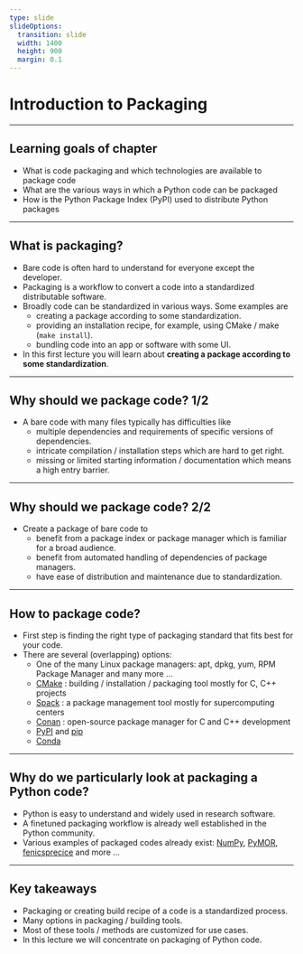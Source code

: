 ```yaml
---
type: slide
slideOptions:
  transition: slide
  width: 1400
  height: 900
  margin: 0.1
---
```


<style>
  .reveal strong {
    font-weight: bold;
    color: orange;
  }
  .reveal p {
    text-align: left;
  }
  .reveal section h1 {
    color: orange;
  }
  .reveal section h2 {
    color: orange;
  }
</style>

# Introduction to Packaging

---

## Learning goals of chapter

- What is code packaging and which technologies are available to package code
- What are the various ways in which a Python code can be packaged
- How is the Python Package Index (PyPI) used to distribute Python packages

---

## What is packaging?

- Bare code is often hard to understand for everyone except the developer.
- Packaging is a workflow to convert a code into a standardized distributable software.
- Broadly code can be standardized in various ways. Some examples are
    - creating a package according to some standardization.
    - providing an installation recipe, for example, using CMake / make (`make install`).
    - bundling code into an app or software with some UI.
- In this first lecture you will learn about **creating a package according to some standardization**.

---

## Why should we package code? 1/2

- A bare code with many files typically has difficulties like
    - multiple dependencies and requirements of specific versions of dependencies.
    - intricate compilation / installation steps which are hard to get right.
    - missing or limited starting information / documentation which means a high entry barrier.

---

## Why should we package code? 2/2

- Create a package of bare code to
    - benefit from a package index or package manager which is familiar for a broad audience.
    - benefit from automated handling of dependencies of package managers.
    - have ease of distribution and maintenance due to standardization.

---

## How to package code?

- First step is finding the right type of packaging standard that fits best for your code.
- There are several (overlapping) options:
    - One of the many Linux package managers: apt, dpkg, yum, RPM Package Manager and many more ...
    - [CMake](https://cmake.org/) <span>: building / installation / packaging tool mostly for C, C++ projects<!-- .element: class="fragment" data-fragment-index="1" --></span>
    - [Spack](https://spack.io/) <span>: a package management tool mostly for supercomputing centers<!-- .element: class="fragment" data-fragment-index="1" --></span>
    - [Conan](https://conan.io/) <span>: open-source package manager for C and C++ development<!-- .element: class="fragment" data-fragment-index="1" --></span>
    - [PyPI](https://pypi.org/) and [pip](https://pypi.org/project/pip/)
    - [Conda](https://docs.conda.io/en/latest/)

---

## Why do we particularly look at packaging a Python code?

- Python is easy to understand and widely used in research software.
- A finetuned packaging workflow is already well established in the Python community.
- Various examples of packaged codes already exist: [NumPy](https://pypi.org/project/numpy/), [PyMOR](https://pypi.org/project/pymor/), [fenicsprecice](https://pypi.org/project/fenicsprecice/) and more ...

---

## Key takeaways

- Packaging or creating build recipe of a code is a standardized process.
- Many options in packaging / building tools.
- Most of these tools / methods are customized for use cases.
- In this lecture we will concentrate on packaging of Python code.
